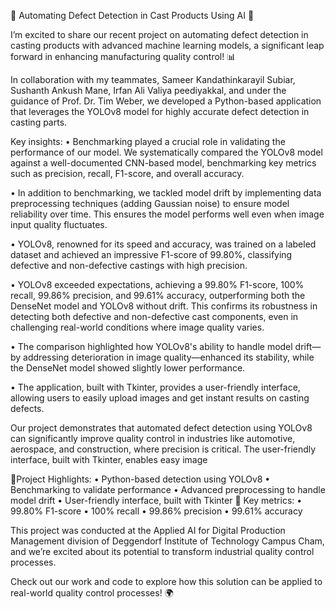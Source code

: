 🚧 Automating Defect Detection in Cast Products Using AI 🚧

  I’m excited to share our recent project on automating defect detection in casting products with advanced machine learning models, a significant leap forward in enhancing manufacturing    quality control! 📊
  
  In collaboration with my teammates, Sameer Kandathinkarayil Subiar, Sushanth Ankush Mane, Irfan Ali Valiya peediyakkal, and under the guidance of Prof. Dr. Tim Weber, we developed a Python-based application that leverages the YOLOv8 model for highly accurate defect detection in casting parts.

Key insights:
  •	Benchmarking played a crucial role in validating the performance of our model. We systematically compared the YOLOv8 model against a well-documented CNN-based model, benchmarking key metrics such as precision, recall, F1-score, and overall accuracy.
  
  •	In addition to benchmarking, we tackled model drift by implementing data preprocessing techniques (adding Gaussian noise) to ensure model reliability over time. This ensures the model performs well even when image input quality fluctuates.
  
  •	YOLOv8, renowned for its speed and accuracy, was trained on a labeled dataset and achieved an impressive F1-score of 99.80%, classifying defective and non-defective castings with high precision.
  
  •	YOLOv8 exceeded expectations, achieving a 99.80% F1-score, 100% recall, 99.86% precision, and 99.61% accuracy, outperforming both the DenseNet model and YOLOv8 without drift. This confirms its robustness in detecting both defective and non-defective cast components, even in challenging real-world conditions where image quality varies.
  
  •	The comparison highlighted how YOLOv8's ability to handle model drift—by addressing deterioration in image quality—enhanced its stability, while the DenseNet model showed slightly lower performance.
  
  •	The application, built with Tkinter, provides a user-friendly interface, allowing users to easily upload images and get instant results on casting defects.

  Our project demonstrates that automated defect detection using YOLOv8 can significantly improve quality control in industries like automotive, aerospace, and construction, where precision is critical. The user-friendly interface, built with Tkinter, enables easy image 

📄Project Highlights:
  •	Python-based detection using YOLOv8
  •	Benchmarking to validate performance
  •	Advanced preprocessing to handle model drift
  •	User-friendly interface, built with Tkinter
📄 Key metrics:
  •	99.80% F1-score
  •	100% recall
  •	99.86% precision
  •	99.61% accuracy

This project was conducted at the Applied AI for Digital Production Management division of Deggendorf Institute of Technology Campus Cham, and we’re excited about its potential to transform industrial quality control processes.

Check out our work and code to explore how this solution can be applied to real-world quality control processes! 🌍
